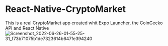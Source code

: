 # React-Native-CryptoMarket
This is a real CryptoMarket app created whit Expo Launcher, the CoinGecko API and React Native
![Screenshot_2022-06-26-01-55-25-31_f73b71075b1de7323614b647fe394240](https://user-images.githubusercontent.com/96486230/175794158-056e23ec-64b7-4951-a749-8c5894e4e7f3.jpeg)
